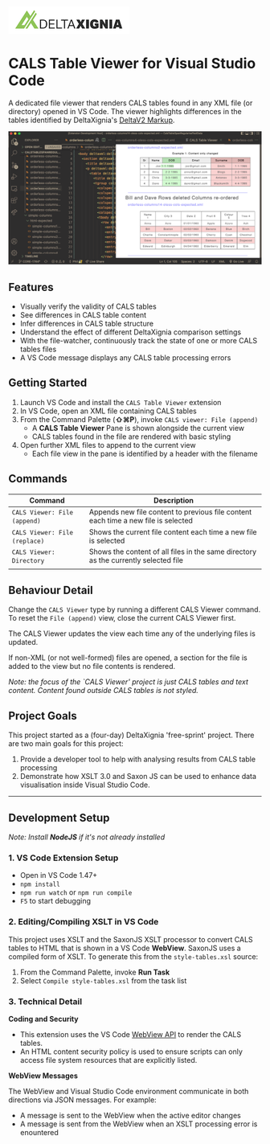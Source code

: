<img src="deltaxigniaLogoSmall.png">

# CALS Table Viewer for Visual Studio Code #

A dedicated file viewer that renders CALS tables found in any XML file (or directory) opened in VS Code. 
The viewer highlights differences in the tables identified by DeltaXignia's [DeltaV2 Markup](https://docs.deltaxml.com/support-and-documentation/2022-03-08/(2022-03-08)-Two-and-Three-Document-DeltaV2-Format.2887811091.html).

![Screenshot](resources/images/viewer-main.png)


## Features
- Visually verify the validity of CALS tables
- See differences in CALS table content
- Infer differences in CALS table structure
- Understand the effect of different DeltaXignia comparison settings
- With the file-watcher, continuously track the state of one or more CALS tables files
- A VS Code message displays any CALS table processing errors

## Getting Started
1. Launch VS Code and install the `CALS Table Viewer` extension
2. In VS Code, open an XML file containing CALS tables
3. From the Command Palette (**⇧⌘P**), invoke `CALS viewer: File (append)`
	- A **CALS Table Viewer** Pane is shown alongside the current view
	- CALS tables found in the file are rendered with basic styling
4. Open further XML files to append to the current view
	- Each file view in the pane is identified by a header with the filename

## Commands

| Command  | Description |
| ------- | ------- |
| `CALS Viewer: File (append)` | Appends new file content to previous file content each time a new file is selected |
| `CALS Viewer: File (replace)` | Shows the current file content each time a new file is selected |
| `CALS Viewer: Directory` | Shows the content of all files in the same directory as the currently selected file |
|||

## Behaviour Detail

Change the `CALS Viewer` type by running a different CALS Viewer command. To reset the `File (append)` view, close the current CALS Viewer first.

The CALS Viewer updates the view each time any of the underlying files is updated.

If non-XML (or not well-formed) files are opened, a section for the file is added to the view but no file contents is rendered.

*Note: the focus of the `CALS Viewer' project is just CALS tables and text content. Content found outside CALS tables is not styled.*

## Project Goals

This project started as a (four-day) DeltaXignia 'free-sprint' project. There are two main goals for this project:

1. Provide a developer tool to help with analysing results from CALS table processing
2. Demonstrate how XSLT 3.0 and Saxon JS can be used to enhance data visualisation inside Visual Studio Code.

---
## Development Setup

*Note: Install **NodeJS** if it's not already installed*

### 1. VS Code Extension Setup

- Open in VS Code 1.47+
- `npm install`
- `npm run watch` or `npm run compile`
- `F5` to start debugging

### 2. Editing/Compiling XSLT in VS Code

This project uses XSLT and the SaxonJS XSLT processor to convert CALS tables to HTML that is shown in a VS Code **WebView**.
SaxonJS uses a compiled form of XSLT. To generate this from the `style-tables.xsl` source:

1. From the Command Palette, invoke **Run Task**
2. Select `Compile style-tables.xsl` from the task list

### 3. Technical Detail

**Coding and Security**

- This extension uses the VS Code [WebView API](https://code.visualstudio.com/api/extension-guides/webview) to render the CALS tables.
- An HTML content security policy is used to ensure scripts can only access file system resources that are explicitly listed. 

**WebView Messages**

The WebView and Visual Studio Code environment communicate in both directions via JSON messages. For example:

- A message is sent to the WebView when the active editor changes
- A message is sent from the WebView when an XSLT processing error is enountered
